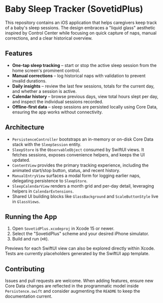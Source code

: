 # Baby Sleep Tracker (SovetidPlus)

This repository contains an iOS application that helps caregivers keep track of a baby's sleep sessions. The design embraces a "liquid glass" aesthetic inspired by Control Center while focusing on quick capture of naps, manual corrections, and a clear historical overview.

## Features

- **One-tap sleep tracking** – start or stop the active sleep session from the home screen's prominent control.
- **Manual corrections** – log historical naps with validation to prevent invalid durations.
- **Daily insights** – review the last few sessions, totals for the current day, and whether a session is active.
- **Calendar history** – browse previous days, view total hours slept per day, and inspect the individual sessions recorded.
- **Offline-first data** – sleep sessions are persisted locally using Core Data, ensuring the app works without connectivity.

## Architecture

- `PersistenceController` bootstraps an in-memory or on-disk Core Data stack with the `SleepSession` entity.
- `SleepStore` is the `ObservableObject` consumed by SwiftUI views. It fetches sessions, exposes convenience helpers, and keeps the UI updated.
- `ContentView` provides the primary tracking experience, including the animated start/stop button, status, and recent history.
- `ManualEntryView` surfaces a modal form for logging earlier naps, delegating persistence to `SleepStore`.
- `SleepCalendarView` renders a month grid and per-day detail, leveraging helpers in `CalendarExtensions`.
- Shared UI building blocks like `GlassBackground` and `ScaleButtonStyle` live in `GlassViews`.

## Running the App

1. Open `SovetidPlus.xcodeproj` in Xcode 15 or newer.
2. Select the "SovetidPlus" scheme and your desired iPhone simulator.
3. Build and run (`⌘R`).

Previews for each SwiftUI view can also be explored directly within Xcode. Tests are currently placeholders generated by the SwiftUI app template.

## Contributing

Issues and pull requests are welcome. When adding features, ensure new Core Data changes are reflected in the programmatic model inside `Persistence.swift` and consider augmenting the `README` to keep the documentation current.

